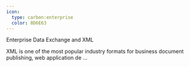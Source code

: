 ```yaml
---
icon:
  type: carbon:enterprise
  color: 8D6E63
---
```


Enterprise Data Exchange and XML

XML is one of the most popular industry formats for business document publishing, web application de ... 
